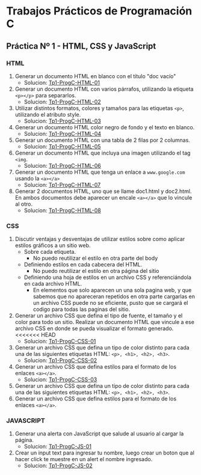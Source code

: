 # Trabajos Prácticos de Programación C
## Práctica Nº 1 - HTML, CSS y JavaScript
### HTML

1. Generar un documento HTML en blanco con el título "doc vacío"
    * Solucion: [Tp1-ProgC-HTML-01](http://progc.epizy.com/Tp1-ProgC/Tp1-ProgC-HTML-01/doc1.html)
2. Generar un documento HTML con varios párrafos, utilizando la etiqueta `<p></p>` para separarlos.
    * Solucion: [Tp1-ProgC-HTML-02](http://progc.epizy.com/Tp1-ProgC/Tp1-ProgC-HTML-02/punto-HTML-02.html)
3. Utilizar distintos formatos, colores y tamaños para las etiquetas `<p>`, utilizando el atributo style.
    * Solucion: [Tp1-ProgC-HTML-03](http://progc.epizy.com/Tp1-ProgC/Tp1-ProgC-HTML-03/punto-HTML-03.html)
4. Generar un documento HTML color negro de fondo y el texto en blanco.
    * Solucion: [Tp1-ProgC-HTML-04](http://progc.epizy.com/Tp1-ProgC/Tp1-ProgC-HTML-04/punto-HTML-04.html)
5. Generar un documento HTML con una tabla de 2 filas por 2 columnas.
    * Solucion: [Tp1-ProgC-HTML-05](http://progc.epizy.com/Tp1-ProgC/Tp1-ProgC-HTML-05/punto-HTML-05.html)
6. Generar un documento HTML que incluya una imagen utilizando el tag `<img`.
    * Solucion: [Tp1-ProgC-HTML-06](http://progc.epizy.com/Tp1-ProgC/Tp1-ProgC-HTML-06/punto-HTML-06.html)
7. Generar un documento HTML que tenga un enlace a `www.google.com` usando la `<a></a>`
    * Solucion: [Tp1-ProgC-HTML-07](http://progc.epizy.com/Tp1-ProgC/Tp1-ProgC-HTML-07/punto-HTML-07.html)
8. Generar 2 documentos HTML, uno que se llame doc1.html y doc2.html. En ambos documentos debe aparecer un encale `<a></a>` que lo vincule al otro.
    * Solucion: [Tp1-ProgC-HTML-08](http://progc.epizy.com/Tp1-ProgC/Tp1-ProgC-HTML-08/doc1.html)

### CSS
1. Discutir ventajas y desventajas de utilizar estilos sobre como aplicar estilos gráficos a un sitio web.
    - Sobre cada etiqueta.
        - No puedo reutilizar el estilo en otra parte del body
    - Definiendo estilos en cada cabecera del HTML.
        - No puedo reutilizar el estilo en otra página del sitio
    - Definiendo una hoja de estilos en un archivo CSS y referenciándola en cada archivo HTML.
        - En elementos que solo aparecen un una sola pagina web, y que sabemos que no apareceran repetidos en otra parte cargarlas en un archivo CSS puede no se eficiente, pusto que se cargará el codigo para todas las paginas del sitio.
2. Generar un archivo CSS que defina el tipo de fuente, el tamaño y el color para todo un sitio. Realizar un documento HTML que vincule a ese archivo CSS en donde se pueda visualizar el formato generado.
<<<<<<< HEAD
    * Solucion: [Tp1-ProgC-CSS-01](http://progc.epizy.com/Tp1-ProgC/Tp1-ProgC-CSS-01/punto-CSS-01.html)
3. Generar un archivo CSS que defina un tipo de color distinto para cada una de las siguientes etiquetas HTML: `<p>, <h1>, <h2>, <h3>`.
    * Solucion: [Tp1-ProgC-CSS-02](http://progc.epizy.com/Tp1-ProgC/Tp1-ProgC-CSS-02/punto-CSS-02.html)
4. Generar un archivo CSS que defina estilos para el formato de los enlaces `<a></a>`.
    * Solucion: [Tp1-ProgC-CSS-03](http://progc.epizy.com/Tp1-ProgC/Tp1-ProgC-CSS-03/punto-CSS-03.html)
3. Generar un archivo CSS que defina un tipo de color distinto para cada una de las siguientes etiquetas HTML: `<p>, <h1>, <h2>, <h3>`.
4. Generar un archivo CSS que defina estilos para el formato de los enlaces `<a></a>`.

### JAVASCRIPT
1. Generar una alerta con JavaScript que salude al usuario al cargar la página.
    * Solucion: [Tp1-ProgC-JS-01](http://progc.epizy.com/Tp1-ProgC/Tp1-ProgC-JS-01/punto-JS-01.html)
2. Crear un input text para ingresar tu nombre, luego crear un boton que al hacer click te muestre en un alert el nombre ingresado.
    * Solucion: [Tp1-ProgC-JS-02](http://progc.epizy.com/Tp1-ProgC/Tp1-ProgC-JS-02/punto-JS-02.html)